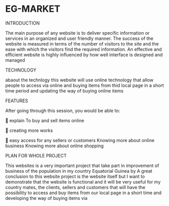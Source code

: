 # EG-MARKET
 INTRODUCTION
 
 
The main purpose of any website is to deliver specific
information or services in an organized and user friendly
manner. The success of the website is measured in terms of
the number of visitors to the site and the ease with which the
visitors find the required information. An effective and efficient
website is highly influenced by how well interface is designed
and managed

TECHNOLOGY

abaout the technlogy this website will use online technology that allow people to access via online and buying items from thid local page in a short time period and updating the way of buying online items

FEATURES


After going through this session, you would be able to:

 explain To buy and sell items online

 creating more works 

 easy access for any sellers or customers
 Knowing more about online business 
 Knowing more about online shopping
 
 PLAN FOR WHOLE PROJECT
 
 
 This websites is a very important project  that take part in improvement of business  of the population in my country Equatorial Guinea by A great conclusion to this  website project is the website itself but I want to  demonstrate that the website is functional and it will be very useful for my country mates, the clients, sellers and customers  that will have the possibility to access and buy items from our local page in a short time and developing the way of buying items  via 
